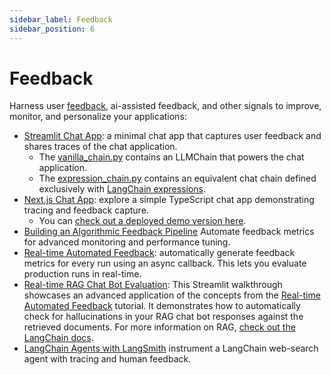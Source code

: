 ```yaml
---
sidebar_label: Feedback
sidebar_position: 6 
---
```

# Feedback

Harness user [feedback](https://docs.smith.langchain.com/tracing/faq/logging_feedback), ai-assisted feedback, and other signals to improve, monitor, and personalize your applications:

- [Streamlit Chat App](./streamlit/README.md): a minimal chat app that captures user feedback and shares traces of the chat application.
    - The [vanilla_chain.py](./streamlit/vanilla_chain.py) contains an LLMChain that powers the chat application.
    - The [expression_chain.py](./streamlit/expression_chain.py) contains an equivalent chat chain defined exclusively with [LangChain expressions](https://python.langchain.com/docs/guides/expression_language/). 
- [Next.js Chat App](./nextjs/README.md): explore a simple TypeScript chat app demonstrating tracing and feedback capture.
    - You can [check out a deployed demo version here](https://langsmith-cookbook.vercel.app/).
- [Building an Algorithmic Feedback Pipeline](./algorithmic-feedback/algorithmic_feedback.ipynb) Automate feedback metrics for advanced monitoring and performance tuning.
- [Real-time Automated Feedback](./realtime-algorithmic-feedback/realtime_feedback.ipynb): automatically generate feedback metrics for every run using an async callback. This lets you evaluate production runs in real-time.
- [Real-time RAG Chat Bot Evaluation](./streamlit-realtime-feedback/README.md): This Streamlit walkthrough showcases an advanced application of the concepts from the [Real-time Automated Feedback](./realtime-algorithmic-feedback/realtime_feedback.ipynb) tutorial. It demonstrates how to automatically check for hallucinations in your RAG chat bot responses against the retrieved documents. For more information on RAG, [check out the LangChain docs](https://python.langchain.com/docs/use_cases/question_answering/).
- [LangChain Agents with LangSmith](./streamlit-agent/README.md) instrument a LangChain web-search agent with tracing and human feedback.